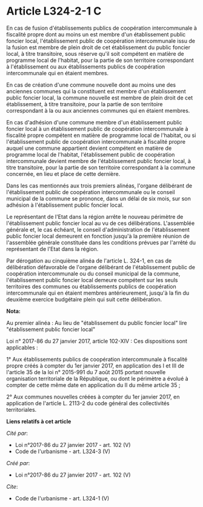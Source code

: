 # Article L324-2-1 C

En cas de fusion d'établissements publics de coopération intercommunale à fiscalité propre dont au moins un est membre d'un
établissement public foncier local, l'établissement public de coopération intercommunale issu de la fusion est membre de
plein droit de cet établissement du public foncier local, à titre transitoire, sous réserve qu'il soit compétent en matière
de programme local de l'habitat, pour la partie de son territoire correspondant à l'établissement ou aux établissements
publics de coopération intercommunale qui en étaient membres. 

En cas de création d'une commune nouvelle dont au moins une des anciennes communes qui la constituent est membre d'un
établissement public foncier local, la commune nouvelle est membre de plein droit de cet établissement, à titre transitoire,
pour la partie de son territoire correspondant à la ou aux anciennes communes qui en étaient membres. 

En cas d'adhésion d'une commune membre d'un établissement public foncier local à un établissement public de coopération
intercommunale à fiscalité propre compétent en matière de programme local de l'habitat, ou si l'établissement public de
coopération intercommunale à fiscalité propre auquel une commune appartient devient compétent en matière de programme local
de l'habitat, l'établissement public de coopération intercommunale devient membre de l'établissement public foncier local, à
titre transitoire, pour la partie de son territoire correspondant à la commune concernée, en lieu et place de cette
dernière. 

Dans les cas mentionnés aux trois premiers alinéas, l'organe délibérant de l'établissement public de coopération
intercommunale ou le conseil municipal de la commune se prononce, dans un délai de six mois, sur son adhésion à
l'établissement public foncier local. 

Le représentant de l'Etat dans la région arrête le nouveau périmètre de l'établissement public foncier local au vu de ces
délibérations. L'assemblée générale et, le cas échéant, le conseil d'administration de l'établissement public foncier local
demeurent en fonction jusqu'à la première réunion de l'assemblée générale constituée dans les conditions prévues par l'arrêté
du représentant de l'Etat dans la région. 

Par dérogation au cinquième alinéa de l'article L. 324-1, en cas de délibération défavorable de l'organe délibérant de
l'établissement public de coopération intercommunale ou du conseil municipal de la commune, l'établissement public foncier
local demeure compétent sur les seuls territoires des communes ou établissements publics de coopération intercommunale qui en
étaient membres antérieurement, jusqu'à la fin du deuxième exercice budgétaire plein qui suit cette délibération.

**Nota:**

Au premier alinéa : Au lieu de "établissement du public foncier local" lire "établissement public foncier local"

Loi n° 2017-86 du 27 janvier 2017, article 102-XIV : Ces dispositions sont applicables :

1° Aux établissements publics de coopération intercommunale à fiscalité propre créés à compter du 1er janvier 2017, en
application des I et III de l'article 35 de la loi n° 2015-991 du 7 août 2015 portant nouvelle organisation territoriale de
la République, ou dont le périmètre a évolué à compter de cette même date en application du II du même article 35 ;

2° Aux communes nouvelles créées à compter du 1er janvier 2017, en application de l'article L. 2113-2 du code général des
collectivités territoriales.

**Liens relatifs à cet article**

_Cité par_:

  - Loi n°2017-86 du 27 janvier 2017 - art. 102 (V)
  - Code de l'urbanisme - art. L324-3 (V)

_Créé par_:

  - Loi n°2017-86 du 27 janvier 2017 - art. 102 (V)

_Cite_:

  - Code de l'urbanisme - art. L324-1 (V)
